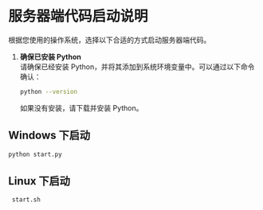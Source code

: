 # 服务器端代码启动说明

根据您使用的操作系统，选择以下合适的方式启动服务器端代码。

1. **确保已安装 Python**  
   请确保已经安装 Python，并将其添加到系统环境变量中。可以通过以下命令确认：

   ```bash
   python --version
   ```

   如果没有安装，请下载并安装 Python。

## Windows 下启动

```bash
python start.py
```

## Linux 下启动

```bash
 start.sh
```
